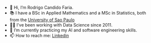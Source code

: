 - 👋 Hi, I’m Rodrigo Candido Faria.
- 📚 I have a BSc in Applied Mathematics and a MSc in Statistics, both from the [University of Sao Paulo](https://www6.usp.br/english/institutional/)
- 👨‍💼 I've been working with Data Science since 2011.
- 🌱 I’m currently practicing my AI and software engineering skills.
- 📫 How to reach me: [Linkedin](https://www.linkedin.com/in/rodrigocfaria/)

<!---
rfaria/rfaria is a ✨ special ✨ repository because its `README.md` (this file) appears on your GitHub profile.
You can click the Preview link to take a look at your changes.
--->
